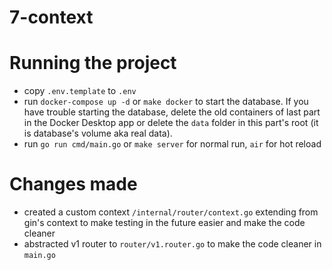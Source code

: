 # 7-context

# Running the project
- copy `.env.template` to `.env`
- run `docker-compose up -d` or `make docker` to start the database. If you have trouble starting the database, delete the old containers of last part in the Docker Desktop app or delete the `data` folder in this part's root (it is database's volume aka real data).
- run `go run cmd/main.go` or `make server` for normal run, `air` for hot reload

# Changes made
- created a custom context `/internal/router/context.go` extending from gin's context to make testing in the future easier and make the code cleaner
- abstracted v1 router to `router/v1.router.go` to make the code cleaner in `main.go`